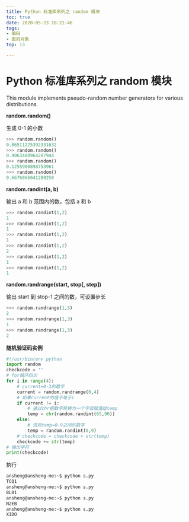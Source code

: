 ```yaml
---
title: Python 标准库系列之 random 模块
toc: true
date: 2020-05-23 18:21:46
tags:
- 编码
- 面向对象
top: 13

---
```

# Python 标准库系列之 random 模块

This module implements pseudo-random number generators for various distributions.

**random.random()**

生成 0-1 的小数

```python
>>> random.random()
0.06511225392331632
>>> random.random()
0.9063480964287944
>>> random.random()
0.1255900898753961
>>> random.random()
0.6676866041289258
```

**random.randint(a, b)**

输出 a 和 b 范围内的数，包括 a 和 b

```python
>>> random.randint(1,2)
1
>>> random.randint(1,2)
1
>>> random.randint(1,2)
1
>>> random.randint(1,2)
2
>>> random.randint(1,2)
1
>>> random.randint(1,2)
1
```

**random.randrange(start, stop[, step])**

输出 start 到 stop-1 之间的数，可设置步长

```python
>>> random.randrange(1,3)
2
>>> random.randrange(1,3)
1
>>> random.randrange(1,3)
2
```

**随机验证码实例**

```python
#!/usr/bin/env python
import random
checkcode = ''
# for循环四次
for i in range(4):
    # current=0-3的数字
    current = random.randrange(0,4)
    # 如果current的值不等于i
    if current != i:
    	# 通过chr把数字转换为一个字母赋值给temp
        temp = chr(random.randint(65,90))
    else:
    	# 否则temp=0-9之间的数字
        temp = random.randint(0,9)
    # checkcode = checkcode + str(temp)
    checkcode += str(temp)
# 输出字符
print(checkcode)
```

执行

```bash
ansheng@ansheng-me:~$ python s.py
TCQ1
ansheng@ansheng-me:~$ python s.py
8L01
ansheng@ansheng-me:~$ python s.py
N2EB
ansheng@ansheng-me:~$ python s.py
XIDO
```